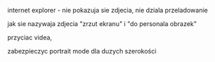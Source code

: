 internet explorer - nie pokazuja sie zdjecia, nie dziala przeladowanie



jak sie nazywaja zdjecia "zrzut ekranu" i "do personala obrazek"

przyciac videa,

zabezpieczyc portrait mode dla duzych szerokości
